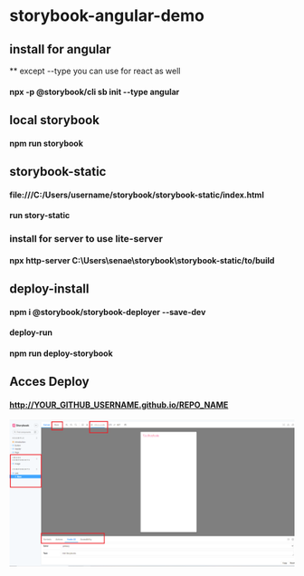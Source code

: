 # storybook-angular-demo

## install for angular

** except --type you can use for react as well
 #### npx -p @storybook/cli sb init --type angular

 ## local storybook
 #### npm run storybook

## storybook-static
#### file:///C:/Users/username/storybook/storybook-static/index.html
#### run story-static
### install for server to use lite-server
#### npx http-server C:\Users\senae\storybook\storybook-static/to/build
 
## deploy-install
#### npm i @storybook/storybook-deployer --save-dev
#### deploy-run
#### npm run deploy-storybook
  
## Acces Deploy 
#### http://YOUR_GITHUB_USERNAME.github.io/REPO_NAME
 
 ![ScreenShot](src\assets\overview-storybook.png)